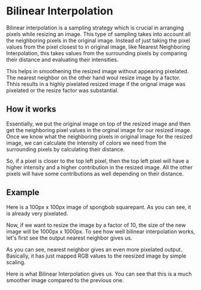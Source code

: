 # Bilinear Interpolation

Bilinear interpolation is a sampling strategy which is crucial in arranging pixels while resizing an image. This type of sampling takes into account all the neighboring pixels in the original image. Instead of just taking the pixel values from the pixel closest to in original image, like Nearest Neighboring Interpolation, this takes values from the surrounding pixels by comparing their distance and evaluating their intensities. 

This helps in smoothening the resized image without appearing pixelated. The nearest neighbor on the other hand woul resize image by a factor. Thhis results in a highly pixelated resized image if the orignal image was pixelated or the resize factor was substantial. 

## How it works
Essentially, we put the original image on top of the resized image and then get the neighboring pixel values in the orginal image for our resized image. Once we know what the neighboring pixels in original image for the resized image, we can calculate the intensity of colors we need from the surrounding pixels by calculating their distance. 

So, if a pixel is closer to the top left pixel, then the top left pixel will have a higher intensity and a higher contribution in the resized image. All the other pixels will have some contributions as well depending on their distance. 

## Example
Here is a 100px x 100px image of spongbob squarepant. As you can see, it is already very pixelated.

Now, if we want to resize the image by a factor of 10, the size of the new image will be 1000px x 1000px. To see how well bilinear interpolation works, let's first see the output nearest neighbor gives us. 

As you can see, nearest neighbor gives an even more pixelated output. Basically, it has just mapped RGB values to the reesized image by simple scaling.

Here is what Bilinear Interpolation gives us. You can see that this is a much smoother image compared to the previous one. 
